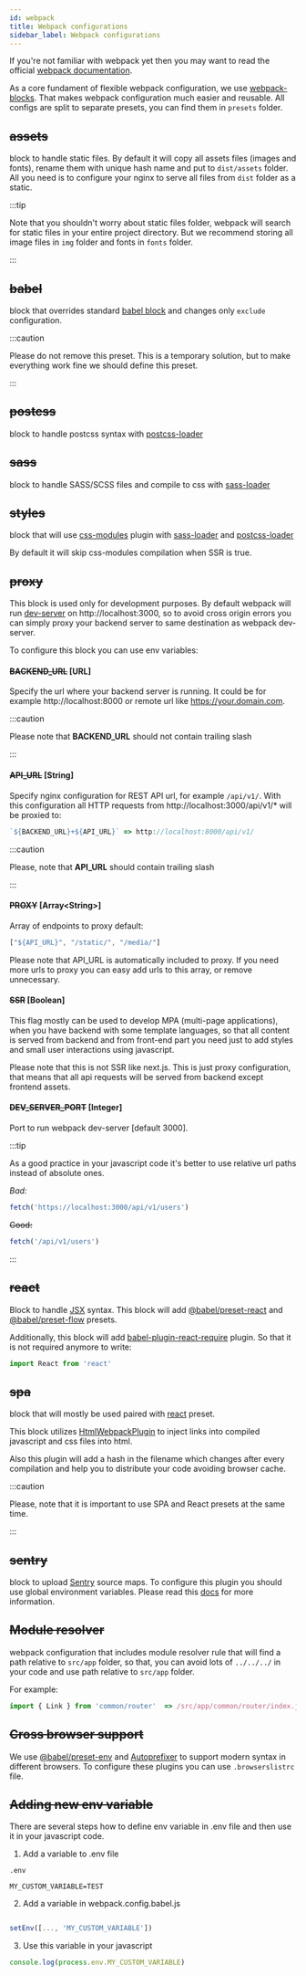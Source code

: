 ```yaml
---
id: webpack
title: Webpack configurations
sidebar_label: Webpack configurations
---
```


If you're not familiar with webpack yet then you may want to read the official [webpack documentation](https://webpack.js.org/concepts/).

As a core fundament of flexible webpack configuration, we use [webpack-blocks](https://github.com/andywer/webpack-blocks). That makes webpack configuration much easier and reusable. All configs are split to separate presets, you can find them in `presets` folder.


## ~~assets~~ 
block to handle static files. By default it will copy all assets files (images and fonts), rename them with unique hash name and put to `dist/assets` folder. 
All you need is to configure your nginx to serve all files from `dist` folder as a static. 

:::tip

Note that you shouldn't worry about static files folder, webpack will search for static files in your entire project directory. But we recommend storing all image files in `img` folder and fonts in `fonts` folder.

:::

## ~~babel~~

block that overrides standard [babel block](https://github.com/andywer/webpack-blocks/tree/master/packages/babel) and changes only `exclude` configuration.

:::caution

Please do not remove this preset. This is a temporary solution, but to make everything work fine we should define this preset.

:::

## ~~postcss~~

block to handle postcss syntax with [postcss-loader](https://github.com/postcss/postcss-loader)

## ~~sass~~

block to handle SASS/SCSS files and compile to css with [sass-loader](https://webpack.js.org/loaders/sass-loader)

## ~~styles~~

block that will use [css-modules](https://github.com/css-modules/css-modules) plugin with [sass-loader](https://webpack.js.org/loaders/sass-loader) and [postcss-loader](https://github.com/postcss/postcss-loader)

By default it will skip css-modules compilation when SSR is true.


## ~~proxy~~

This block is used only for development purposes. 
By default webpack will run [dev-server](https://webpack.js.org/configuration/dev-server/) on http://localhost:3000, so to avoid cross origin errors you can simply proxy your backend server to same destination as webpack dev-server.

To configure this block you can use env variables:


#### ~~BACKEND_URL~~ **[URL]** 

Specify the url where your backend server is running. It could be for example http://localhost:8000 or remote url like https://your.domain.com.

:::caution

Please note that **BACKEND_URL** should not contain trailing slash

:::


#### ~~API_URL~~ **[String]** 

Specify nginx configuration for REST API url, for example `/api/v1/`. With this configuration all HTTP requests from http://localhost:3000/api/v1/* will be proxied to:
```javascript 
`${BACKEND_URL}+${API_URL}` => http://localhost:8000/api/v1/
```

:::caution

Please, note that **API_URL** should contain trailing slash

:::


#### ~~PROXY~~ **[Array<String\>]** 
Array of endpoints to proxy default:
```javascript
["${API_URL}", "/static/", "/media/"]
```
Please note that API_URL is automatically included to proxy. If you need more urls to proxy you can easy add urls to this array, or remove unnecessary.


#### ~~SSR~~ **[Boolean]**  
This flag mostly can be used to develop MPA (multi-page applications), when you have backend with some template languages, so that all content is served from backend and from front-end part you need just to add styles and small user interactions using javascript.

Please note that this is not SSR like next.js. This is just proxy configuration, that means that all api requests will be served from backend except frontend assets.


#### ~~DEV_SERVER_PORT~~ **[Integer]** 
Port to run webpack dev-server [default 3000].

:::tip

As a good practice in your javascript code it's better to use relative url paths instead of absolute ones.

_Bad:_ 
```javascript
fetch('https://localhost:3000/api/v1/users')
```
~~Good:~~
```javascript
fetch('/api/v1/users')
```

:::

## ~~react~~

Block to handle [JSX](https://reactjs.org/docs/introducing-jsx.html) syntax.
This block will add [@babel/preset-react](https://babeljs.io/docs/en/babel-preset-react) and [@babel/preset-flow](https://babeljs.io/docs/en/babel-preset-flow) presets.

Additionally, this block will add [babel-plugin-react-require](https://www.npmjs.com/package/babel-plugin-react-require) plugin. So that it is not required anymore to write:

```javascript
import React from 'react'
```

## ~~spa~~

block that will mostly be used paired with [react](/frontend-docs/docs/skeleton/webpack#react) preset.

This block utilizes [HtmlWebpackPlugin](https://webpack.js.org/plugins/html-webpack-plugin/) to inject links into compiled javascript and css files into html. 

Also this plugin will add a hash in the filename which changes after every compilation and help you to distribute your code avoiding browser cache.

:::caution

Please, note that it is important to use SPA and React presets at the same time.

:::

## ~~sentry~~

block to upload [Sentry](https://sentry.io/welcome/) source maps.
To configure this plugin you should use global environment variables. Please read this [docs](https://docs.sentry.io/cli/configuration/) for more information.

## ~~Module resolver~~

webpack configuration that includes module resolver rule that will find a path relative to `src/app` folder, so that, you can avoid lots of `../../../` in your code and use path relative to `src/app` folder.


For example:

```javascript
import { Link } from 'common/router'  => /src/app/common/router/index.js
```

## ~~Cross browser support~~

We use [@babel/preset-env](https://babeljs.io/docs/en/babel-preset-env) and [Autoprefixer](https://github.com/postcss/autoprefixer) to support modern syntax in different browsers. To configure these plugins you can use `.browserslistrc` file.

## ~~Adding new env variable~~

There are several steps how to define env variable in .env file and then use it in your javascript code.

1. Add a variable to .env file

```properties
.env

MY_CUSTOM_VARIABLE=TEST
```

2. Add a variable in webpack.config.babel.js

```javascript

setEnv([..., 'MY_CUSTOM_VARIABLE'])
```

3. Use this variable in your javascript

```javascript
console.log(process.env.MY_CUSTOM_VARIABLE)
```




